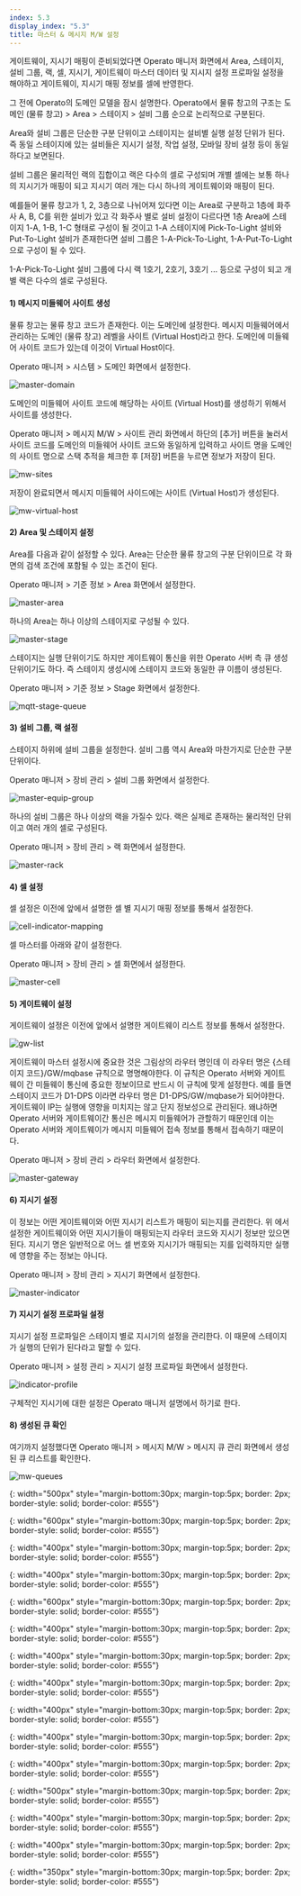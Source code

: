 ```yaml
---
index: 5.3
display_index: "5.3"
title: 마스터 & 메시지 M/W 설정
---
```


게이트웨이, 지시기 매핑이 준비되었다면 Operato 매니저 화면에서 Area, 스테이지, 설비 그룹, 랙, 셀, 지시기, 게이트웨이 마스터 데이터 및 지시지 설정 프로파일 설정을 해야하고 게이트웨이, 지시기 매핑 정보를 셀에 반영한다.

그 전에 Operato의 도메인 모델을 잠시 설명한다. Operato에서 물류 창고의 구조는 도메인 (물류 창고) > Area > 스테이지 > 설비 그룹 순으로 논리적으로 구분된다. 

Area와 설비 그룹은 단순한 구분 단위이고 스테이지는 설비별 실행 설정 단위가 된다. 즉 동일 스테이지에 있는 설비들은 지시기 설정, 작업 설정, 모바일 장비 설정 등이 동일하다고 보면된다.

설비 그룹은 물리적인 랙의 집합이고 랙은 다수의 셀로 구성되며 개별 셀에는 보통 하나의 지시기가 매핑이 되고 지시기 여러 개는 다시 하나의 게이트웨이와 매핑이 된다.

예를들어 물류 창고가 1, 2, 3층으로 나뉘어져 있다면 이는 Area로 구분하고 1층에 화주사 A, B, C를 위한 설비가 있고 각 화주사 별로 설비 설정이 다르다면 
1층 Area에 스테이지 1-A, 1-B, 1-C 형태로 구성이 될 것이고 1-A 스테이지에 Pick-To-Light 설비와 Put-To-Light 설비가 존재한다면 설비 그룹은 1-A-Pick-To-Light, 1-A-Put-To-Light으로 구성이 될 수 있다.

1-A-Pick-To-Light 설비 그룹에 다시 랙 1호기, 2호기, 3호기 ... 등으로 구성이 되고 개별 랙은 다수의 셀로 구성된다.

#### **1) 메시지 미들웨어 사이트 생성**

물류 창고는 물류 창고 코드가 존재한다. 이는 도메인에 설정한다. 
메시지 미들웨어에서 관리하는 도메인 (물류 창고) 레벨을 사이트 (Virtual Host)라고 한다.
도메인에 미들웨어 사이트 코드가 있는데 이것이 Virtual Host이다.

Operato 매니저 > 시스템 > 도메인 화면에서 설정한다.

![master-domain][master-domain]

도메인의 미들웨어 사이트 코드에 해당하는 사이트 (Virtual Host)를 생성하기 위해서 사이트를 생성한다.

Operato 매니저 > 메시지 M/W > 사이트 관리 화면에서 하단의 [추가] 버튼을 눌러서 사이트 코드를 도메인의 미들웨어 사이트 코드와 동일하게 입력하고 사이트 명을 도메인의 사이트 명으로 스택 추적을 체크한 후 [저장] 버튼을 누르면 정보가 저장이 된다.

![mw-sites][mw-sites]

저장이 완료되면서 메시지 미들웨어 사이드에는 사이트 (Virtual Host)가 생성된다.

![mw-virtual-host][mw-virtual-host]

#### **2) Area 및 스테이지 설정**

Area를 다음과 같이 설정할 수 있다. Area는 단순한 물류 창고의 구분 단위이므로 각 화면의 검색 조건에 포함될 수 있는 조건이 된다.

Operato 매니저 > 기준 정보 > Area 화면에서 설정한다.

![master-area][master-area]

하나의 Area는 하나 이상의 스테이지로 구성될 수 있다.

![master-stage][master-stage]

스테이지는 실행 단위이기도 하지만 게이트웨이 통신을 위한 Operato 서버 측 큐 생성 단위이기도 하다. 즉 스테이지 생성시에 스테이지 코드와 동일한 큐 이름이 생성된다.

Operato 매니저 > 기준 정보 > Stage 화면에서 설정한다.

![mqtt-stage-queue][mqtt-stage-queue]

#### **3) 설비 그룹, 랙 설정**

스테이지 하위에 설비 그룹을 설정한다. 설비 그룹 역시 Area와 마찬가지로 단순한 구분 단위이다.

Operato 매니저 > 장비 관리 > 설비 그룹 화면에서 설정한다.

![master-equip-group][master-equip-group]

하나의 설비 그룹은 하나 이상의 랙을 가질수 있다. 랙은 실제로 존재하는 물리적인 단위이고 여러 개의 셀로 구성된다.

Operato 매니저 > 장비 관리 > 랙 화면에서 설정한다.

![master-rack][master-rack]

#### **4) 셀 설정**

셀 설정은 이전에 앞에서 설명한 셀 별 지시기 매핑 정보를 통해서 설정한다.

![cell-indicator-mapping][cell-indicator-mapping]

셀 마스터를 아래와 같이 설정한다.

Operato 매니저 > 장비 관리 > 셀 화면에서 설정한다.

![master-cell][master-cell]

#### **5) 게이트웨이 설정**

게이트웨이 설정은 이전에 앞에서 설명한 게이트웨이 리스트 정보를 통해서 설정한다.

![gw-list][gw-list]

게이트웨이 마스터 설정시에 중요한 것은 그림상의 라우터 명인데 이 라우터 명은 {스테이지 코드}/GW/mqbase 규칙으로 명명해야한다.
이 규칙은 Operato 서버와 게이트웨이 간 미들웨이 통신에 중요한 정보이므로 반드시 이 규칙에 맞게 설정한다.
예를 들면 스테이지 코드가 D1-DPS 이라면 라우터 명은 D1-DPS/GW/mqbase가 되어야한다.
게이트웨이 IP는 실행에 영향을 미치지는 않고 단지 정보성으로 관리된다. 왜냐하면 Operato 서버와 게이트웨이간 통신은 메시지 미들웨어가 관할하기 때문인데 이는 Operato 서버와 게이트웨이가 메시지 미들웨어 접속 정보를 통해서 접속하기 때문이다.

Operato 매니저 > 장비 관리 > 라우터 화면에서 설정한다.

![master-gateway][master-gateway]

#### **6) 지시기 설정**

이 정보는 어떤 게이트웨이와 어떤 지시기 리스트가 매핑이 되는지를 관리한다. 위 에서 설정한 게이트웨이와 어떤 지시기들이 매핑되는지 라우터 코드와 지시기 정보만 있으면 된다. 지시기 명은 일반적으로 어느 셀 번호와 지시기가 매핑되는 지를 입력하지만 실행에 영향을 주는 정보는 아니다.

Operato 매니저 > 장비 관리 > 지시기 화면에서 설정한다.

![master-indicator][master-indicator]

#### **7) 지시기 설정 프로파일 설정**

지시기 설정 프로파일은 스테이지 별로 지시기의 설정을 관리한다. 이 때문에 스테이지가 실행의 단위가 된다라고 말할 수 있다.

Operato 매니저 > 설정 관리 > 지시기 설정 프로파일 화면에서 설정한다.

![indicator-profile][indicator-profile]

구체적인 지시기에 대한 설정은 Operato 매니저 설명에서 하기로 한다.

#### **8) 생성된 큐 확인**

여기까지 설정했다면 Operato 매니저 > 메시지 M/W > 메시지 큐 관리 화면에서 생성된 큐 리스트를 확인한다.

![mw-queues][mw-queues]

[master-domain]: {{site.baseurl}}/assets/install/gateway-setting/master-domain.png
{: width="500px" style="margin-bottom:30px; margin-top:5px; border: 2px; border-style: solid; border-color: #555"}

[mw-virtual-host]: {{site.baseurl}}/assets/install/gateway-setting/mw-virtual-host.png
{: width="600px" style="margin-bottom:30px; margin-top:5px; border: 2px; border-style: solid; border-color: #555"}

[master-area]: {{site.baseurl}}/assets/install/gateway-setting/master-area.png
{: width="400px" style="margin-bottom:30px; margin-top:5px; border: 2px; border-style: solid; border-color: #555"}

[master-stage]: {{site.baseurl}}/assets/install/gateway-setting/master-stage.png
{: width="400px" style="margin-bottom:30px; margin-top:5px; border: 2px; border-style: solid; border-color: #555"}

[mqtt-stage-queue]: {{site.baseurl}}/assets/install/gateway-setting/mqtt-stage-queue.png
{: width="600px" style="margin-bottom:30px; margin-top:5px; border: 2px; border-style: solid; border-color: #555"}

[master-equip-group]: {{site.baseurl}}/assets/install/gateway-setting/master-equip-group.png
{: width="400px" style="margin-bottom:30px; margin-top:5px; border: 2px; border-style: solid; border-color: #555"}

[master-rack]: {{site.baseurl}}/assets/install/gateway-setting/master-rack.png
{: width="400px" style="margin-bottom:30px; margin-top:5px; border: 2px; border-style: solid; border-color: #555"}

[master-cell]: {{site.baseurl}}/assets/install/gateway-setting/master-cell.png
{: width="400px" style="margin-bottom:30px; margin-top:5px; border: 2px; border-style: solid; border-color: #555"}

[master-gateway]: {{site.baseurl}}/assets/install/gateway-setting/master-gateway.png
{: width="400px" style="margin-bottom:30px; margin-top:5px; border: 2px; border-style: solid; border-color: #555"}

[master-indicator]: {{site.baseurl}}/assets/install/gateway-setting/master-indicator.png
{: width="400px" style="margin-bottom:30px; margin-top:5px; border: 2px; border-style: solid; border-color: #555"}

[indicator-profile]: {{site.baseurl}}/assets/install/gateway-setting/indicator-profile.png
{: width="400px" style="margin-bottom:30px; margin-top:5px; border: 2px; border-style: solid; border-color: #555"}

[mw-sites]: {{site.baseurl}}/assets/install/gateway-setting/mw-sites.png
{: width="500px" style="margin-bottom:30px; margin-top:5px; border: 2px; border-style: solid; border-color: #555"}

[mw-queues]: {{site.baseurl}}/assets/install/gateway-setting/mw-queues.png
{: width="400px" style="margin-bottom:30px; margin-top:5px; border: 2px; border-style: solid; border-color: #555"}

[gw-list]: {{site.baseurl}}/assets/install/gateway-setting/gw-list.png
{: width="400px" style="margin-bottom:30px; margin-top:5px; border: 2px; border-style: solid; border-color: #555"}

[cell-indicator-mapping]: {{site.baseurl}}/assets/install/gateway-setting/cell-indicator-mapping.png
{: width="350px" style="margin-bottom:30px; margin-top:5px; border: 2px; border-style: solid; border-color: #555"}